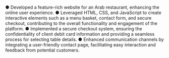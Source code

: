 
● Developed a feature-rich website for an Arab restaurant, enhancing the online user experience.
● Leveraged HTML, CSS, and JavaScript to create interactive elements such as a menu basket, contact form, and secure
checkout, contributing to the overall functionality and engagement of the platform.
● Implemented a secure checkout system, ensuring the confidentiality of client debit card information and providing a
seamless process for selecting table details.
● Enhanced communication channels by integrating a user-friendly contact page, facilitating easy interaction and feedback
from potential customers.
